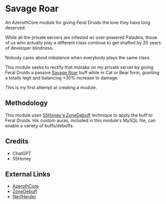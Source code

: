 # Savage Roar

An AzerothCore module for giving Feral Druids the love they have long deserved.

While all the private servers are infested w/ over-powered Paladins, those of us who actually play a different class continue to get shafted by 20 years of developer blindness.

Nobody cares about imbalance when everybody plays the same class.

This module seeks to rectify that mistake on my private server by giving Feral Druids a passive [Savage Roar](https://www.wowhead.com/wotlk/spell=52610/savage-roar) buff while in Cat or Bear form, granting a totally legit and balancing +30% increase to damage.

This is my first attempt at creating a module.

## Methodology

This module uses [55Honey's ZoneDebuff](https://github.com/55Honey/Acore_ZoneDebuff/blob/master/zoneDebuff.lua) technique to apply the buff to Feral Druids.  His custom auras, included in this module's MySQL file, can enable a variety of buffs/debuffs.

## Credits

- ChatGPT
- 55Honey

## External Links

- [AzerothCore](https://github.com/azerothcore/azerothcore-wotlk)
- [ZoneDebuff](https://github.com/55Honey/Acore_ZoneDebuff/blob/master/zoneDebuff.lua)
- [NerfHerder](https://github.com/whipowill/wow-acore-mod-nerf-herder)